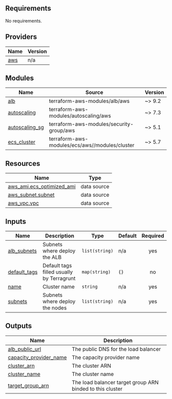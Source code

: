<!-- BEGIN_TF_DOCS -->
## Requirements

No requirements.

## Providers

| Name | Version |
|------|---------|
| <a name="provider_aws"></a> [aws](#provider\_aws) | n/a |

## Modules

| Name | Source | Version |
|------|--------|---------|
| <a name="module_alb"></a> [alb](#module\_alb) | terraform-aws-modules/alb/aws | ~> 9.2 |
| <a name="module_autoscaling"></a> [autoscaling](#module\_autoscaling) | terraform-aws-modules/autoscaling/aws | ~> 7.3 |
| <a name="module_autoscaling_sg"></a> [autoscaling\_sg](#module\_autoscaling\_sg) | terraform-aws-modules/security-group/aws | ~> 5.1 |
| <a name="module_ecs_cluster"></a> [ecs\_cluster](#module\_ecs\_cluster) | terraform-aws-modules/ecs/aws//modules/cluster | ~> 5.7 |

## Resources

| Name | Type |
|------|------|
| [aws_ami.ecs_optimized_ami](https://registry.terraform.io/providers/hashicorp/aws/latest/docs/data-sources/ami) | data source |
| [aws_subnet.subnet](https://registry.terraform.io/providers/hashicorp/aws/latest/docs/data-sources/subnet) | data source |
| [aws_vpc.vpc](https://registry.terraform.io/providers/hashicorp/aws/latest/docs/data-sources/vpc) | data source |

## Inputs

| Name | Description | Type | Default | Required |
|------|-------------|------|---------|:--------:|
| <a name="input_alb_subnets"></a> [alb\_subnets](#input\_alb\_subnets) | Subnets where deploy the ALB | `list(string)` | n/a | yes |
| <a name="input_default_tags"></a> [default\_tags](#input\_default\_tags) | Default tags filled usually by Terragrunt | `map(string)` | `{}` | no |
| <a name="input_name"></a> [name](#input\_name) | Cluster name | `string` | n/a | yes |
| <a name="input_subnets"></a> [subnets](#input\_subnets) | Subnets where deploy the nodes | `list(string)` | n/a | yes |

## Outputs

| Name | Description |
|------|-------------|
| <a name="output_alb_public_url"></a> [alb\_public\_url](#output\_alb\_public\_url) | The public DNS for the load balancer |
| <a name="output_capacity_provider_name"></a> [capacity\_provider\_name](#output\_capacity\_provider\_name) | The capacity provider name |
| <a name="output_cluster_arn"></a> [cluster\_arn](#output\_cluster\_arn) | The cluster ARN |
| <a name="output_cluster_name"></a> [cluster\_name](#output\_cluster\_name) | The cluster name |
| <a name="output_target_group_arn"></a> [target\_group\_arn](#output\_target\_group\_arn) | The load balancer target group ARN binded to this cluster |
<!-- END_TF_DOCS -->
